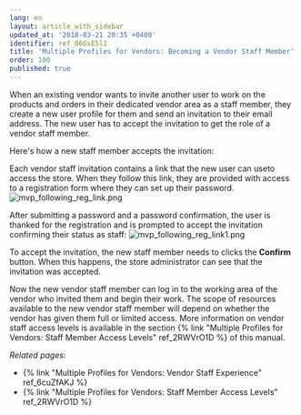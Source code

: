 ```yaml
---
lang: en
layout: article_with_sidebar
updated_at: '2018-03-21 20:35 +0400'
identifier: ref_06GsE5l1
title: 'Multiple Profiles for Vendors: Becoming a Vendor Staff Member'
order: 100
published: true
---
```

When an existing vendor wants to invite another user to work on the products and orders in their dedicated vendor area as a staff member, they create a new user profile for them and send an invitation to their email address. The new user has to accept the invitation to get the role of a vendor staff member. 

Here's how a new staff member accepts the invitation:

Each vendor staff invitation contains a link that the new user can useto access the store. When they follow this link, they are provided with access to a registration form where they can set up their password.
![mvp_following_reg_link.png]({{site.baseurl}}/attachments/ref_06GsE5l1/mvp_following_reg_link.png)

After submitting a password and a password confirmation, the user is thanked for the registration and is prompted to accept the invitation confirming their status as staff:
![mvp_following_reg_link1.png]({{site.baseurl}}/attachments/ref_06GsE5l1/mvp_following_reg_link1.png)

To accept the invitation, the new staff member needs to clicks the **Confirm** button. When this happens, the store administrator can see that the invitation was accepted.

Now the new vendor staff member can log in to the working area of the vendor who invited them and begin their work. The scope of resources available to the new vendor staff member will depend on whether the vendor has given them full or limited access. More information on vendor staff access levels is available in the section {% link "Multiple Profiles for Vendors: Staff Member Access Levels" ref_2RWVrO1D %} of this manual.

_Related pages:_
   
   * {% link "Multiple Profiles for Vendors: Vendor Staff Experience" ref_6cuZfAKJ %}
   * {% link "Multiple Profiles for Vendors: Staff Member Access Levels" ref_2RWVrO1D %}

